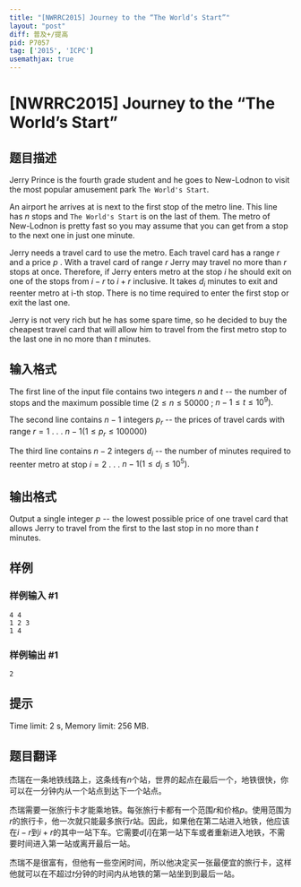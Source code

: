 ```yaml
---
title: "[NWRRC2015] Journey to the “The World’s Start”"
layout: "post"
diff: 普及+/提高
pid: P7057
tag: ['2015', 'ICPC']
usemathjax: true
---
```


# [NWRRC2015] Journey to the “The World’s Start”
## 题目描述



Jerry Prince is the fourth grade student and he goes to New-Lodnon to visit the most popular amusement park `The World's Start`.

An airport he arrives at is next to the first stop of the metro line. This line has $n$ stops and `The World's Start` is on the last of them. The metro of New-Lodnon is pretty fast so you may assume that you can get from a stop to the next one in just one minute.

Jerry needs a travel card to use the metro. Each travel card has a range $r$ and a price $p$ . With a travel card of range $r$ Jerry may travel no more than $r$ stops at once. Therefore, if Jerry enters metro at the stop $i$ he should exit on one of the stops from $i − r$ to $i + r$ inclusive. It takes $d_{i}$ minutes to exit and reenter metro at i-th stop. There is no time required to enter the first stop or exit the last one.

Jerry is not very rich but he has some spare time, so he decided to buy the cheapest travel card that will allow him to travel from the first metro stop to the last one in no more than $t$ minutes.


## 输入格式



The first line of the input file contains two integers $n$ and $t$ -- the number of stops and the maximum possible time $(2 \le n \le 50 000$ ; $n - 1 \le t \le 10^{9}).$

The second line contains $n - 1$ integers $p_{r}$ -- the prices of travel cards with range $r = 1$ . . . $n − 1 (1 \le p_{r} \le 100 000)$

The third line contains $n - 2$ integers $d_{i}$ -- the number of minutes required to reenter metro at stop $i = 2$ . . . $n - 1 (1 \le d_{i} \le 10^{5}).$


## 输出格式



Output a single integer $p$ -- the lowest possible price of one travel card that allows Jerry to travel from the first to the last stop in no more than $t$ minutes.


## 样例

### 样例输入 #1
```
4 4
1 2 3
1 4

```
### 样例输出 #1
```
2

```
## 提示

Time limit: 2 s, Memory limit: 256 MB. 


## 题目翻译

杰瑞在一条地铁线路上，这条线有$n$个站，世界的起点在最后一个，地铁很快，你可以在一分钟内从一个站点到达下一个站点。

杰瑞需要一张旅行卡才能乘地铁。每张旅行卡都有一个范围$r$和价格$p$。使用范围为$r$的旅行卡，他一次就只能最多旅行$r$站。因此，如果他在第二站进入地铁，他应该在$i−r$到$i+r$的其中一站下车。它需要$d[i]$在第一站下车或者重新进入地铁，不需要时间进入第一站或离开最后一站。

杰瑞不是很富有，但他有一些空闲时间，所以他决定买一张最便宜的旅行卡，这样他就可以在不超过$t$分钟的时间内从地铁的第一站坐到到最后一站。

